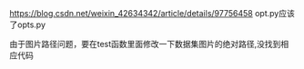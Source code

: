 https://blog.csdn.net/weixin_42634342/article/details/97756458
opt.py应该了opts.py

由于图片路径问题，要在test函数里面修改一下数据集图片的绝对路径,没找到相应代码

